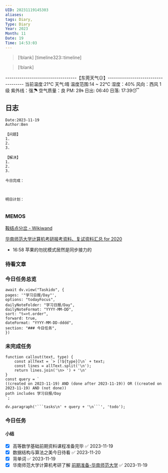 ```yaml
---
UID: 20231119145303
aliases: 
tags: Diary,
Type: Diary
Year: 2023
Month: 11
Date: 19
Time: 14:53:03
---
```

> [!blank] 
> [timeline323::timeline]

>[!blank]
> 
-----------------------------------【东莞天气😕】------------------------------------
当前温度:21℃
天气:晴
温度范围:14 ~ 22℃
湿度：40%
风向：西风 1级
紫外线：强☂
空气质量：良 PM: 28🌀
日出: 06:40 日落: 17:39😴

## 日志

```
Date:2023-11-19
Author:Ben

【问题】
1.
2.
3.

【解决】
1.
2.
3.

今日完成：



明日计划：


```

### MEMOS

[鞍结点分岔 - Wikiwand](https://www.wikiwand.com/zh-hans/%E9%9E%8D%E7%B5%90%E9%BB%9E%E5%88%86%E5%B2%94)

[华南师范大学计算机考研报考资料、复试资料汇总 for 2020](https://github.com/cskaoyan/cs/blob/master/%E5%8D%8E%E5%8D%97%E5%B8%88%E8%8C%83%E5%A4%A7%E5%AD%A6.md)

- 16:58 苹果的勿扰模式居然是同步接力的

### 待看文章



### 今日任务总览

```dataviewjs
await dv.view("Taskido", {
pages: '"学习日报/Day"',
options: "todayFocus",
dailyNoteFolder: "学习日报/Day",
dailyNoteFormat: "YYYY-MM-DD",
sort: "t=>t.order",
forward: true,
dateFormat: "YYYY-MM-DD-dddd",
section: "### 今日任务",
})
```

### 未完成任务

```dataviewjs
function callout(text, type) {
    const allText = `> [!${type}]\n` + text;
    const lines = allText.split('\n');
    return lines.join('\n> ') + '\n'
}
const query = `
((created on 2023-11-19) AND (done after 2023-11-19)) OR ((created on 2023-11-19) AND (not done))
path includes 学习日报/Day
`;

dv.paragraph('```tasks\n' + query + '\n```', 'todo');
```


### 今日任务

#### 小结

- [x] 高等数学基础前期资料课程准备完毕 ✅ 2023-11-19
- [x] 数据结构与算法之美今日待看 ✅ 2023-11-20
- [x] 背单词 ✅ 2023-11-19
- [x] 华南师范大学计算机考研了解 [前期准备-华南师范大学](前期准备/前期准备.md#华南师范大学) ✅ 2023-11-19